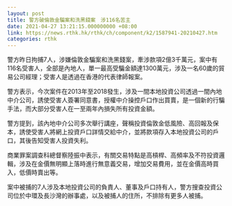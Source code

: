 ```yaml
---
layout: post
title: 警方破倫敦金騙案和洗黑錢案　涉116名苦主
date: 2021-04-27 13:21:15.000000000 +08:00
link: https://news.rthk.hk/rthk/ch/component/k2/1587941-20210427.htm
categories: rthk
---
```


警方昨日拘捕7人，涉嫌倫敦金騙案和洗黑錢案，牽涉款項2億3千萬元，案中有116名受害人，全部是內地人，單一最高受騙金額達1300萬元，涉及一名60歲的貿易公司經理；受害人是透過在香港的代表律師報案。

警方表示，今次案件在2013年至2018發生，涉及一間本地投資公司透過一間內地中介公司，誘使受害人簽署同意書，授權中介操控戶口作出買賣，是一個新的行騙手法，而大部分受害人在一至兩年內損失所有投資金額。

警方提到，該內地中介公司多次舉行講座，聲稱投資倫敦金低風險、高回報及保本，誘使受害人將網上投資戶口詳情交給中介，並將款項存入本地投資公司的戶口，其後告知受害人投資失利。

商業罪案調查科總督察陸振中表示，有關交易特點是高槓桿、高頻率及不符投資邏輯，涉及在金價無明顯上落時進行無意義交易，增加交易費用，並在金價高時買入，低價時賣出等。

案中被捕的7人涉及本地投資公司的負責人、董事及戶口持有人，警方搜查投資公司位於中環及長沙灣的辦事處，以及被捕人的住所，不排除有更多人被捕。
